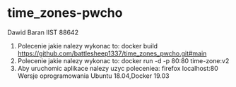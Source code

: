 # time_zones-pwcho
Dawid Baran IIST 88642

1) Polecenie jakie nalezy wykonac to:   docker build https://github.com/battlesheep1337/time_zones_pwcho.git#main
2) Polecenie jakie nalezy wykonac to:   docker run -d -p 80:80 time-zone:v2
3) Aby uruchomic aplikace nalezy uzyc poleceniea: firefox localhost:80
Wersje oprogramowania Ubuntu 18.04,Docker 19.03 

